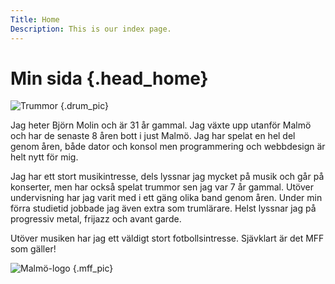 ```yaml
---
Title: Home
Description: This is our index page.
---
```


Min sida {.head_home}
==========================

![Trummor](image/drum.jpg) {.drum_pic}

Jag heter Björn Molin och är 31 år gammal. Jag växte upp utanför Malmö och har de senaste 8 åren bott i just Malmö. Jag har spelat en hel del genom åren, både dator och konsol men programmering och webbdesign är helt nytt för mig.  

Jag har ett stort musikintresse, dels lyssnar jag mycket på musik och går på konserter, men har också spelat trummor sen jag var 7 år gammal. Utöver undervisning har jag varit med i ett gäng olika band genom åren. Under min förra studietid jobbade jag även extra som trumlärare. Helst lyssnar jag på progressiv metal, frijazz och avant garde.  

Utöver musiken har jag ett väldigt stort fotbollsintresse. Sjävklart är det MFF som gäller!

![Malmö-logo](image/MFF.png) {.mff_pic}
